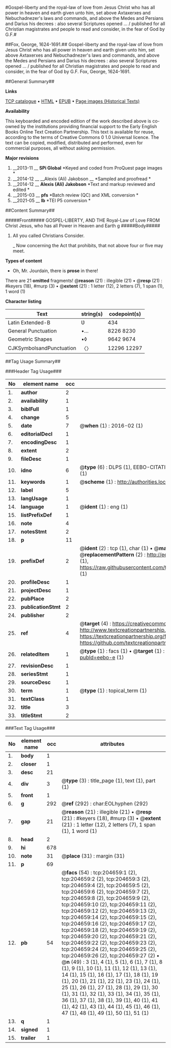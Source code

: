 #Gospel-liberty and the royal-law of love from Jesus Christ who has all power in heaven and earth given unto him, set above Axtaxerxes and Nebuchadnezer's laws and commands, and above the Medes and Persians and Darius his decrees : also several Scriptures opened ... / published for all Christian magistrates and people to read and consider, in the fear of God by G.F.#

##Fox, George, 1624-1691.##
Gospel-liberty and the royal-law of love from Jesus Christ who has all power in heaven and earth given unto him, set above Axtaxerxes and Nebuchadnezer's laws and commands, and above the Medes and Persians and Darius his decrees : also several Scriptures opened ... / published for all Christian magistrates and people to read and consider, in the fear of God by G.F.
Fox, George, 1624-1691.

##General Summary##

**Links**

[TCP catalogue](http://www.ota.ox.ac.uk/tcp/)  • 
[HTML](http://tei.it.ox.ac.uk/tcp/Texts-HTML/free/B23/B23125.html)  • 
[EPUB](http://tei.it.ox.ac.uk/tcp/Texts-EPUB/free/B23/B23125.epub) • 
[Page images (Historical Texts)](https://historicaltexts.jisc.ac.uk/eebo-10325448e)

**Availability**

This keyboarded and encoded edition of the work described above is co-owned by the
    institutions providing financial support to the Early English Books Online Text Creation
    Partnership. This text is available for reuse, according to the terms of  Creative Commons 0 1.0 Universal
    licence. The text can be copied, modified, distributed and performed, even for commercial
    purposes, all without asking permission.

**Major revisions**

1. __2013-11 __ __SPi Global__ *Keyed and coded from ProQuest page images *
1. __2014-12 __ __Alexis (Ali) Jakobson __ *Sampled and proofread *
1. __2014-12 __ __Alexis (Ali) Jakobson__ *Text and markup reviewed and edited *
1. __2015-03 __ __pfs__ *Batch review (QC) and XML conversion *
1. __2021-05 __ __lb__ *TEI P5 conversion *

##Content Summary##

#####Front#####
GOSPEL-LIBERTY, AND THE Royal-Law of Love FROM Christ Jesus, who has all Power in Heaven and Earth g
#####Body#####

1. All you called Christians Consider.

    _ Now concerning the Act that prohibits, that not above four or five may meet.

**Types of content**

  * Oh, Mr. Jourdain, there is **prose** in there!

There are 21 **omitted** fragments! 
 @__reason__ (21) : illegible (21)  •  @__resp__ (21) : #keyers (18), #murp (3)  •  @__extent__ (21) : 1 letter (12), 2 letters (7), 1 span (1), 1 word (1)

**Character listing**


|Text|string(s)|codepoint(s)|
|---|---|---|
|Latin Extended-B|Ʋ|434|
|General Punctuation|•…|8226 8230|
|Geometric Shapes|▪◊|9642 9674|
|CJKSymbolsandPunctuation|〈〉|12296 12297|

##Tag Usage Summary##

###Header Tag Usage###

|No|element name|occ|attributes|
|---|---|---|---|
|1.|__author__|2||
|2.|__availability__|1||
|3.|__biblFull__|1||
|4.|__change__|5||
|5.|__date__|7| @__when__ (1) : 2016-02 (1)|
|6.|__editorialDecl__|1||
|7.|__encodingDesc__|1||
|8.|__extent__|2||
|9.|__fileDesc__|1||
|10.|__idno__|6| @__type__ (6) : DLPS (1), EEBO-CITATION (1), VID (1), EEBO-PROQUEST (1), STC (1), OCLC (1)|
|11.|__keywords__|1| @__scheme__ (1) : http://authorities.loc.gov/ (1)|
|12.|__label__|5||
|13.|__langUsage__|1||
|14.|__language__|1| @__ident__ (1) : eng (1)|
|15.|__listPrefixDef__|1||
|16.|__note__|4||
|17.|__notesStmt__|2||
|18.|__p__|11||
|19.|__prefixDef__|2| @__ident__ (2) : tcp (1), char (1)  •  @__matchPattern__ (2) : ([0-9\-]+):([0-9IVX]+) (1), (.+) (1)  •  @__replacementPattern__ (2) : http://eebo.chadwyck.com/downloadtiff?vid=$1&page=$2 (1), https://raw.githubusercontent.com/textcreationpartnership/Texts/master/tcpchars.xml#$1 (1)|
|20.|__profileDesc__|1||
|21.|__projectDesc__|1||
|22.|__pubPlace__|2||
|23.|__publicationStmt__|2||
|24.|__publisher__|2||
|25.|__ref__|4| @__target__ (4) : https://creativecommons.org/publicdomain/zero/1.0/ (1), http://www.textcreationpartnership.org/docs/. (1), https://textcreationpartnership.org/faq/#faq05 (1), https://github.com/textcreationpartnership (1)|
|26.|__relatedItem__|1| @__type__ (1) : facs (1)  •  @__target__ (1) : https://data.historicaltexts.jisc.ac.uk/view?pubId=eebo-e (1)|
|27.|__revisionDesc__|1||
|28.|__seriesStmt__|1||
|29.|__sourceDesc__|1||
|30.|__term__|1| @__type__ (1) : topical_term (1)|
|31.|__textClass__|1||
|32.|__title__|3||
|33.|__titleStmt__|2||


###Text Tag Usage###

|No|element name|occ|attributes|
|---|---|---|---|
|1.|__body__|1||
|2.|__closer__|1||
|3.|__desc__|21||
|4.|__div__|3| @__type__ (3) : title_page (1), text (1), part (1)|
|5.|__front__|1||
|6.|__g__|292| @__ref__ (292) : char:EOLhyphen (292)|
|7.|__gap__|21| @__reason__ (21) : illegible (21)  •  @__resp__ (21) : #keyers (18), #murp (3)  •  @__extent__ (21) : 1 letter (12), 2 letters (7), 1 span (1), 1 word (1)|
|8.|__head__|2||
|9.|__hi__|678||
|10.|__note__|31| @__place__ (31) : margin (31)|
|11.|__p__|69||
|12.|__pb__|54| @__facs__ (54) : tcp:204659:1 (2), tcp:204659:2 (2), tcp:204659:3 (2), tcp:204659:4 (2), tcp:204659:5 (2), tcp:204659:6 (2), tcp:204659:7 (2), tcp:204659:8 (2), tcp:204659:9 (2), tcp:204659:10 (2), tcp:204659:11 (2), tcp:204659:12 (2), tcp:204659:13 (2), tcp:204659:14 (2), tcp:204659:15 (2), tcp:204659:16 (2), tcp:204659:17 (2), tcp:204659:18 (2), tcp:204659:19 (2), tcp:204659:20 (2), tcp:204659:21 (2), tcp:204659:22 (2), tcp:204659:23 (2), tcp:204659:24 (2), tcp:204659:25 (2), tcp:204659:26 (2), tcp:204659:27 (2)  •  @__n__ (49) : 3 (1), 4 (1), 5 (1), 6 (1), 7 (1), 8 (1), 9 (1), 10 (1), 11 (1), 12 (1), 13 (1), 14 (1), 15 (1), 16 (1), 17 (1), 18 (1), 19 (1), 20 (1), 21 (1), 22 (1), 23 (1), 24 (1), 25 (1), 26 (1), 27 (1), 28 (1), 29 (1), 30 (1), 31 (1), 32 (1), 33 (1), 34 (1), 35 (1), 36 (1), 37 (1), 38 (1), 39 (1), 40 (1), 41 (1), 42 (1), 43 (1), 44 (1), 45 (1), 46 (1), 47 (1), 48 (1), 49 (1), 50 (1), 51 (1)|
|13.|__q__|1||
|14.|__signed__|1||
|15.|__trailer__|1||
